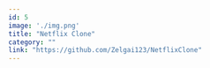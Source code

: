 ```yaml
---
id: 5
image: './img.png'
title: "Netflix Clone"
category: ""
link: "https://github.com/Zelgai123/NetflixClone"
---
```

